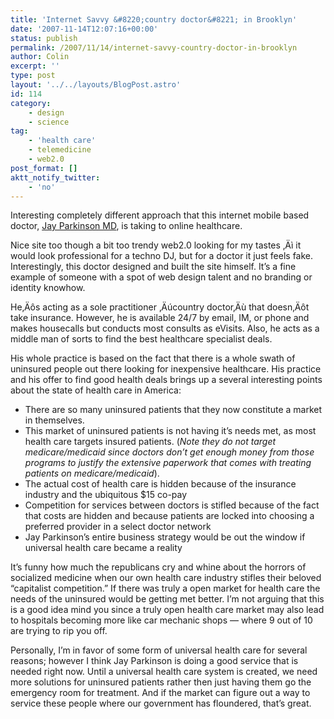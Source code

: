 ```yaml
---
title: 'Internet Savvy &#8220;country doctor&#8221; in Brooklyn'
date: '2007-11-14T12:07:16+00:00'
status: publish
permalink: /2007/11/14/internet-savvy-country-doctor-in-brooklyn
author: Colin
excerpt: ''
type: post
layout: '../../layouts/BlogPost.astro'
id: 114
category:
    - design
    - science
tag:
    - 'health care'
    - telemedicine
    - web2.0
post_format: []
aktt_notify_twitter:
    - 'no'
---
```

Interesting completely different approach that this internet mobile based doctor, [Jay Parkinson MD](https://www.jayparkinsonmd.com), is taking to online healthcare.

Nice site too though a bit too trendy web2.0 looking for my tastes ‚Äì it would look professional for a techno DJ, but for a doctor it just feels fake. Interestingly, this doctor designed and built the site himself. It’s a fine example of someone with a spot of web design talent and no branding or identity knowhow.

He‚Äôs acting as a sole practitioner ‚Äúcountry doctor‚Äù that doesn‚Äôt take insurance. However, he is available 24/7 by email, IM, or phone and makes housecalls but conducts most consults as eVisits. Also, he acts as a middle man of sorts to find the best healthcare specialist deals.

His whole practice is based on the fact that there is a whole swath of uninsured people out there looking for inexpensive healthcare. His practice and his offer to find good health deals brings up a several interesting points about the state of health care in America:

- There are so many uninsured patients that they now constitute a market in themselves.
- This market of uninsured patients is not having it’s needs met, as most health care targets insured patients. (*Note they do not target medicare/medicaid since doctors don’t get enough money from those programs to justify the extensive paperwork that comes with treating patients on medicare/medicaid*).
- The actual cost of health care is hidden because of the insurance industry and the ubiquitous $15 co-pay
- Competition for services between doctors is stifled because of the fact that costs are hidden and because patients are locked into choosing a preferred provider in a select doctor network
- Jay Parkinson’s entire business strategy would be out the window if universal health care became a reality

It’s funny how much the republicans cry and whine about the horrors of socialized medicine when our own health care industry stifles their beloved “capitalist competition.” If there was truly a open market for health care the needs of the uninsured would be getting met better. I’m not arguing that this is a good idea mind you since a truly open health care market may also lead to hospitals becoming more like car mechanic shops — where 9 out of 10 are trying to rip you off.

Personally, I’m in favor of some form of universal health care for several reasons; however I think Jay Parkinson is doing a good service that is needed right now. Until a universal health care system is created, we need more solutions for uninsured patients rather then just having them go the emergency room for treatment. And if the market can figure out a way to service these people where our government has floundered, that’s great.